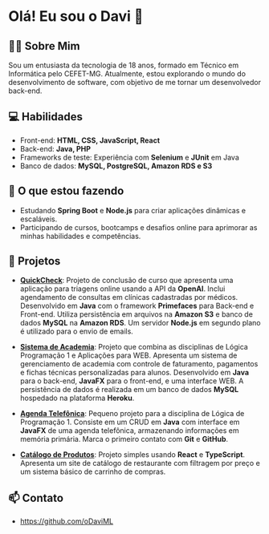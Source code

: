 # Olá! Eu sou o Davi 👋
## 🙋‍♂️ Sobre Mim
Sou um entusiasta da tecnologia de 18 anos, formado em Técnico em Informática pelo CEFET-MG. Atualmente, estou explorando o mundo do desenvolvimento de software, com objetivo de me tornar um desenvolvedor back-end.

## 💻 Habilidades

- Front-end: **HTML, CSS, JavaScript, React**
- Back-end: **Java, PHP**
- Frameworks de teste: Experiência com **Selenium** e **JUnit** em Java
- Banco de dados: **MySQL, PostgreSQL, Amazon RDS e S3**

## 🌱 O que estou fazendo

- Estudando **Spring Boot** e **Node.js** para criar aplicações dinâmicas e escaláveis.
- Participando de cursos, bootcamps e desafios online para aprimorar as minhas habilidades e competências.

## 🚀 Projetos

- [**QuickCheck**](https://github.com/oDaviML/Sistema-de-Triagem-e-Agendamentos): Projeto de conclusão de curso que apresenta uma aplicação para triagens online usando a API da **OpenAI**. Inclui agendamento de consultas em clínicas cadastradas por médicos. Desenvolvido em **Java** com o framework **Primefaces** para Back-end e Front-end. Utiliza persistência em arquivos na **Amazon S3** e banco de dados **MySQL** na **Amazon RDS**. Um servidor **Node.js** em segundo plano é utilizado para o envio de emails.

- [**Sistema de Academia**](https://github.com/Spongeedd/SistemaAcademiaMS): Projeto que combina as disciplinas de Lógica Programação 1 e Aplicações para WEB. Apresenta um sistema de gerenciamento de academia com controle de faturamento, pagamentos e fichas técnicas personalizadas para alunos. Desenvolvido em **Java** para o back-end, **JavaFX** para o front-end, e uma interface WEB. A persistência de dados é realizada em um banco de dados **MySQL** hospedado na plataforma **Heroku**.

- [**Agenda Telefônica**](https://github.com/oDaviML/Agenda_Telefonica): Pequeno projeto para a disciplina de Lógica de Programação 1. Consiste em um CRUD em **Java** com interface em **JavaFX** de uma agenda telefônica, armazenando informações em memória primária. Marca o primeiro contato com **Git** e **GitHub**.

- [**Catálogo de Produtos**](https://github.com/oDaviML/CatalogoProdutos): Projeto simples usando **React** e **TypeScript**. Apresenta um site de catálogo de restaurante com filtragem por preço e um sistema básico de carrinho de compras.

## 📫 Contato

- https://github.com/oDaviML
